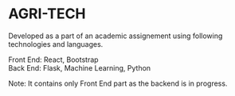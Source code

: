 # AGRI-TECH

Developed as a part of an academic assignement using following technologies and languages.

Front End: React, Bootstrap <br>
Back End: Flask, Machine Learning, Python


Note: It contains only Front End part as the backend is in progress.
